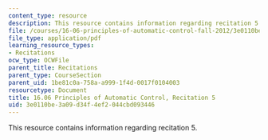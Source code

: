 ```yaml
---
content_type: resource
description: This resource contains information regarding recitation 5.
file: /courses/16-06-principles-of-automatic-control-fall-2012/3e0110be3a09d34f4ef2044cbd093446_MIT16_06F12_Recitation_5.pdf
file_type: application/pdf
learning_resource_types:
- Recitations
ocw_type: OCWFile
parent_title: Recitations
parent_type: CourseSection
parent_uid: 1be81c0a-758a-a999-1f4d-0017f0104003
resourcetype: Document
title: 16.06 Principles of Automatic Control, Recitation 5
uid: 3e0110be-3a09-d34f-4ef2-044cbd093446
---
```

This resource contains information regarding recitation 5.